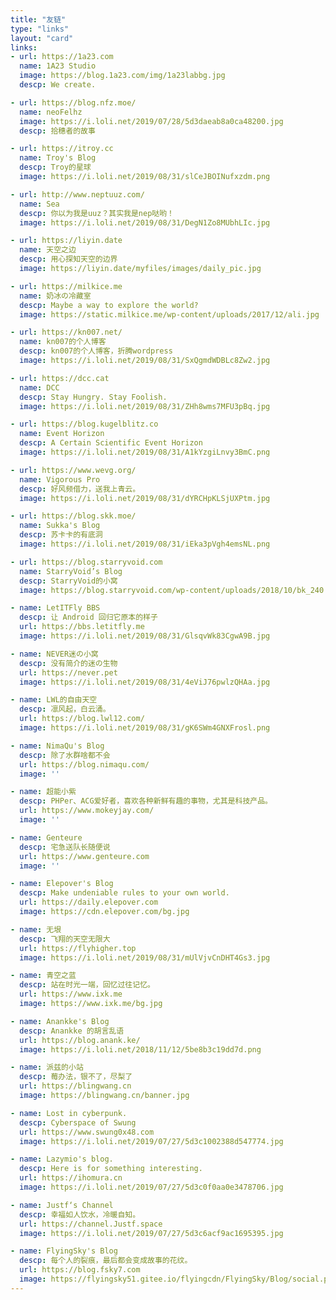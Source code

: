 ```yaml
---
title: "友链"
type: "links"
layout: "card"
links:
- url: https://1a23.com
  name: 1A23 Studio
  image: https://blog.1a23.com/img/1a23labbg.jpg
  descp: We create.

- url: https://blog.nfz.moe/
  name: neoFelhz
  image: https://i.loli.net/2019/07/28/5d3daeab8a0ca48200.jpg
  descp: 拾穗者的故事

- url: https://itroy.cc
  name: Troy's Blog
  descp: Troy的星球
  image: https://i.loli.net/2019/08/31/slCeJBOINufxzdm.png

- url: http://www.neptuuz.com/
  name: Sea
  descp: 你以为我是uuz？其实我是nep哒哟！
  image: https://i.loli.net/2019/08/31/DegN1Zo8MUbhLIc.jpg

- url: https://liyin.date
  name: 天空之边
  descp: 用心探知天空的边界
  image: https://liyin.date/myfiles/images/daily_pic.jpg

- url: https://milkice.me
  name: 奶冰の冷藏室
  descp: Maybe a way to explore the world?
  image: https://static.milkice.me/wp-content/uploads/2017/12/ali.jpg

- url: https://kn007.net/
  name: kn007的个人博客
  descp: kn007的个人博客，折腾wordpress
  image: https://i.loli.net/2019/08/31/SxQgmdWDBLc8Zw2.jpg

- url: https://dcc.cat
  name: DCC
  descp: Stay Hungry. Stay Foolish.
  image: https://i.loli.net/2019/08/31/ZHh8wms7MFU3pBq.jpg

- url: https://blog.kugelblitz.co
  name: Event Horizon
  descp: A Certain Scientific Event Horizon
  image: https://i.loli.net/2019/08/31/A1kYzgiLnvy3BmC.png

- url: https://www.wevg.org/
  name: Vigorous Pro
  descp: 好风频借力，送我上青云。
  image: https://i.loli.net/2019/08/31/dYRCHpKLSjUXPtm.jpg

- url: https://blog.skk.moe/
  name: Sukka's Blog
  descp: 苏卡卡的有底洞
  image: https://i.loli.net/2019/08/31/iEka3pVgh4emsNL.png

- url: https://blog.starryvoid.com
  name: StarryVoid’s Blog
  descp: StarryVoid的小窝
  image: https://blog.starryvoid.com/wp-content/uploads/2018/10/bk_240.jpg

- name: LetITFly BBS
  descp: 让 Android 回归它原本的样子
  url: https://bbs.letitfly.me
  image: https://i.loli.net/2019/08/31/GlsqvWk83CgwA9B.jpg

- name: NEVER迷の小窝
  descp: 没有简介的迷の生物
  url: https://never.pet
  image: https://i.loli.net/2019/08/31/4eViJ76pwlzQHAa.jpg

- name: LWL的自由天空
  descp: 凛风起，白云涌。
  url: https://blog.lwl12.com/
  image: https://i.loli.net/2019/08/31/gK6SWm4GNXFrosl.png

- name: NimaQu's Blog
  descp: 除了水群啥都不会
  url: https://blog.nimaqu.com/
  image: ''

- name: 超能小紫
  descp: PHPer、ACG爱好者，喜欢各种新鲜有趣的事物，尤其是科技产品。
  url: https://www.mokeyjay.com/
  image: ''

- name: Genteure
  descp: 宅急送队长随便说
  url: https://www.genteure.com
  image: ''

- name: Elepover's Blog
  descp: Make undeniable rules to your own world.
  url: https://daily.elepover.com
  image: https://cdn.elepover.com/bg.jpg

- name: 无垠
  descp: 飞翔的天空无限大
  url: https://flyhigher.top
  image: https://i.loli.net/2019/08/31/mUlVjvCnDHT4Gs3.jpg

- name: 青空之蓝
  descp: 站在时光一端，回忆过往记忆。
  url: https://www.ixk.me
  image: https://www.ixk.me/bg.jpg

- name: Anankke's Blog
  descp: Anankke 的胡言乱语
  url: https://blog.anank.ke/
  image: https://i.loli.net/2018/11/12/5be8b3c19dd7d.png

- name: 派兹的小站
  descp: 莓办法，银不了，尽梨了
  url: https://blingwang.cn
  image: https://blingwang.cn/banner.jpg

- name: Lost in cyberpunk.
  descp: Cyberspace of Swung
  url: https://www.swung0x48.com
  image: https://i.loli.net/2019/07/27/5d3c1002388d547774.jpg

- name: Lazymio's blog.
  descp: Here is for something interesting.
  url: https://ihomura.cn
  image: https://i.loli.net/2019/07/27/5d3c0f0aa0e3478706.jpg

- name: Justf‘s Channel
  descp: 幸福如人饮水，冷暖自知。
  url: https://channel.Justf.space
  image: https://i.loli.net/2019/07/27/5d3c6acf9ac1695395.jpg

- name: FlyingSky's Blog
  descp: 每个人的裂痕，最后都会变成故事的花纹。
  url: https://blog.fsky7.com
  image: https://flyingsky51.gitee.io/flyingcdn/FlyingSky/Blog/social.png
---
```

